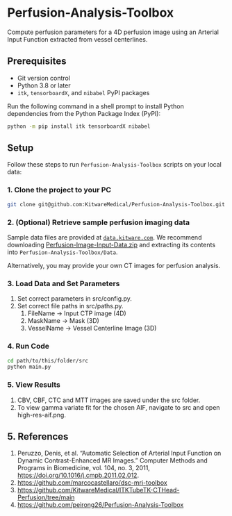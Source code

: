 # Perfusion-Analysis-Toolbox
Compute perfusion parameters for a 4D perfusion image using an Arterial Input Function extracted from vessel centerlines.

## Prerequisites

- Git version control
- Python 3.8 or later
- `itk`, `tensorboardX`, and `nibabel` PyPI packages

Run the following command in a shell prompt to install Python dependencies from the Python Package Index (PyPI):
```sh
python -m pip install itk tensorboardX nibabel
```

## Setup

Follow these steps to run `Perfusion-Analysis-Toolbox` scripts on your local data:

### 1. Clone the project to your PC
```sh
git clone git@github.com:KitwareMedical/Perfusion-Analysis-Toolbox.git
```

### 2. (Optional) Retrieve sample perfusion imaging data

Sample data files are provided at [`data.kitware.com`](https://data.kitware.com/#folder/64da58971c6956f5031e433d).
We recommend downloading [Perfusion-Image-Input-Data.zip](https://data.kitware.com/api/v1/item/64da58e11c6956f5031e4354/download)
and extracting its contents into `Perfusion-Analysis-Toolbox/Data`.

Alternatively, you may provide your own CT images for perfusion analysis.

### 3. Load Data and Set Parameters
1) Set correct parameters in src/config.py. 
2) Set correct file paths in src/paths.py.
    1) FileName -> Input CTP image (4D)
    2) MaskName -> Mask (3D)
    3) VesselName -> Vessel Centerline Image (3D)

### 4. Run Code
```sh
cd path/to/this/folder/src
python main.py
```

### 5. View Results
1) CBV, CBF, CTC and MTT images are saved under the src folder.
2) To view gamma variate fit for the chosen AIF, navigate to src and open high-res-aif.png.

## 5. References
1. Peruzzo, Denis, et al. “Automatic Selection of Arterial Input Function on Dynamic Contrast-Enhanced MR Images.” Computer Methods and Programs in Biomedicine, vol. 104, no. 3, 2011, https://doi.org/10.1016/j.cmpb.2011.02.012.
2. https://github.com/marcocastellaro/dsc-mri-toolbox
3. https://github.com/KitwareMedical/ITKTubeTK-CTHead-Perfusion/tree/main
4. https://github.com/peirong26/Perfusion-Analysis-Toolbox

